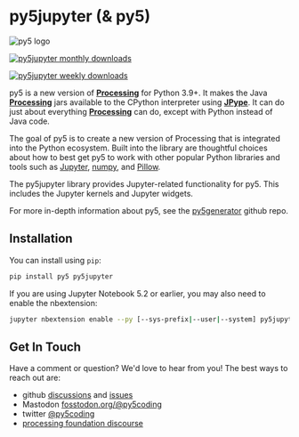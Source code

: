 # py5jupyter (& py5)

![py5 logo](https://py5coding.org/_static/logo.png)

[![py5jupyter monthly downloads](https://pepy.tech/badge/py5jupyter/month)](https://pepy.tech/project/py5jupyter)

[![py5jupyter weekly downloads](https://pepy.tech/badge/py5jupyter/week)](https://pepy.tech/project/py5jupyter)

py5 is a new version of [**Processing**][processing] for Python 3.9+. It makes the Java [**Processing**][processing] jars available to the CPython interpreter using [**JPype**][jpype]. It can do just about everything [**Processing**][processing] can do, except with Python instead of Java code.

The goal of py5 is to create a new version of Processing that is integrated into the Python ecosystem. Built into the library are thoughtful choices about how to best get py5 to work with other popular Python libraries and tools such as [Jupyter][jupyter], [numpy][numpy], and [Pillow][pillow].

The py5jupyter library provides Jupyter-related functionality for py5. This includes the Jupyter kernels and Jupyter widgets.

For more in-depth information about py5, see the [py5generator][py5_generator_repo] github repo.

## Installation

You can install using `pip`:

```bash
pip install py5 py5jupyter
```

If you are using Jupyter Notebook 5.2 or earlier, you may also need to enable
the nbextension:

```bash
jupyter nbextension enable --py [--sys-prefix|--user|--system] py5jupyter
```

## Get In Touch

Have a comment or question? We'd love to hear from you! The best ways to reach out are:

* github [discussions](https://github.com/py5coding/py5generator/discussions) and [issues](https://github.com/py5coding/py5generator/issues)
* Mastodon <a rel="me" href="https://fosstodon.org/@py5coding">fosstodon.org/@py5coding</a>
* twitter [@py5coding](https://twitter.com/py5coding)
* [processing foundation discourse](https://discourse.processing.org/c/28)

[py5_generator_repo]: https://github.com/py5coding/py5generator
[processing]: https://github.com/processing/processing4
[jpype]: https://github.com/jpype-project/jpype

[jupyter]: https://jupyter.org/
[numpy]: https://numpy.org/
[pillow]: https://python-pillow.org/
